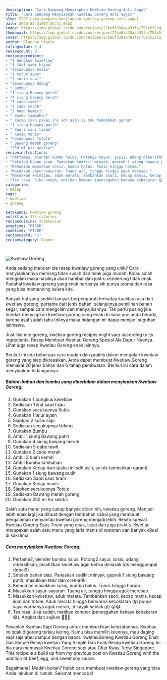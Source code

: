 ```yaml
---
description: "Cara Gampang Menyiapkan Kwetiaw Goreng Anti Gagal"
title: "Cara Gampang Menyiapkan Kwetiaw Goreng Anti Gagal"
slug: 5207-cara-gampang-menyiapkan-kwetiaw-goreng-anti-gagal
date: 2020-07-31T07:52:11.036Z
image: https://img-global.cpcdn.com/recipes/27be6fd38aa493fe/751x532cq70/kwetiaw-goreng-foto-resep-utama.jpg
thumbnail: https://img-global.cpcdn.com/recipes/27be6fd38aa493fe/751x532cq70/kwetiaw-goreng-foto-resep-utama.jpg
cover: https://img-global.cpcdn.com/recipes/27be6fd38aa493fe/751x532cq70/kwetiaw-goreng-foto-resep-utama.jpg
author: Blanche Steele
ratingvalue: 3.4
reviewcount: 9
recipeingredient:
- "1 bungkus kwietiaw"
- "1 ikat sawi hijau"
- "secukupnya Kubis"
- "1 telur ayam"
- "2 sosis sapi"
- "secukupnya Udang"
- " Bumbu"
- "1 siung Bawang putih"
- "4 siung bawang merah"
- "5 cabe rawit"
- "2 cabe merah"
- "2 buah kemiri"
- " Bumbu tambahan"
- " Kecap ikan pakai ini sdh asin sy tdk tambahkan garam"
- "1 siung bawang putih"
- " Saori saus tiram"
- " Kecap manis"
- "secukupnya Totole"
- " Bawang merah goreng"
- "250 ml Air sekitar"
recipeinstructions:
- "Pertama2, blender bumbu halus. Potong2 sayur, sosis, udang dibersihkan, pisah2kan kwietiaw agar ketika dimasak tdk menggumpal (tebal2)"
- "Setelah bahan siap. Panaskan sedikit minyak, geprek 1 siung bawang putih, masukkan telur dan orak-arik."
- "Kemudian masukkan sosis, bumbu halus. Tumis hingga harum."
- "Masukkan sayur-sayuran. Tuang air, tunggu hingga agak meresap."
- "Masukkan kwietiaw, aduk merata. Tambahkan saori, kecap manis, kecap ikan dan totole. Aduk merata hingga berwarna kecoklatan (tp punya saya warnanya agak merah, jd kayak seblak gt) 😜😂"
- "Tes rasa. Jika sudah, matikan kompor (pencegahan bahaya kebakaran 😅). Angkat dan sajikan 💙🌿😊"
categories:
- Resep
tags:
- kwetiaw
- goreng

katakunci: kwetiaw goreng 
nutrition: 133 calories
recipecuisine: Indonesian
preptime: "PT35M"
cooktime: "PT40M"
recipeyield: "1"
recipecategory: Dinner

---
```



![Kwetiaw Goreng](https://img-global.cpcdn.com/recipes/27be6fd38aa493fe/751x532cq70/kwetiaw-goreng-foto-resep-utama.jpg)

Anda sedang mencari ide resep kwetiaw goreng yang unik? Cara menyiapkannya memang tidak susah dan tidak juga mudah. Kalau salah mengolah maka hasilnya akan hambar dan justru cenderung tidak enak. Padahal kwetiaw goreng yang enak harusnya sih punya aroma dan rasa yang bisa memancing selera kita.

Banyak hal yang sedikit banyak berpengaruh terhadap kualitas rasa dari kwetiaw goreng, pertama dari jenis bahan, selanjutnya pemilihan bahan segar, sampai cara mengolah dan menyajikannya. Tak perlu pusing jika hendak menyiapkan kwetiaw goreng yang enak di mana pun anda berada, karena asal sudah tahu triknya maka hidangan ini dapat menjadi suguhan istimewa.

Just like mie goreng, kwetiau goreng recipes might vary according to its ingredients. Resep Membuat Kwetiau Goreng Spesial Ala Dapur Nyonya. Lihat juga resep Kwetiau Goreng enak lainnya.


Berikut ini ada beberapa cara mudah dan praktis dalam mengolah kwetiaw goreng yang siap dikreasikan. Anda dapat membuat Kwetiaw Goreng memakai 20 jenis bahan dan 6 tahap pembuatan. Berikut ini cara dalam menyiapkan hidangannya.

<!--inarticleads1-->

##### Bahan-bahan dan bumbu yang diperlukan dalam menyiapkan Kwetiaw Goreng:

1. Gunakan 1 bungkus kwietiaw
1. Sediakan 1 ikat sawi hijau
1. Gunakan secukupnya Kubis
1. Gunakan 1 telur ayam
1. Siapkan 2 sosis sapi
1. Sediakan secukupnya Udang
1. Gunakan  Bumbu
1. Ambil 1 siung Bawang putih
1. Gunakan 4 siung bawang merah
1. Sediakan 5 cabe rawit
1. Gunakan 2 cabe merah
1. Ambil 2 buah kemiri
1. Ambil  Bumbu tambahan
1. Gunakan  Kecap ikan (pakai ini sdh asin, sy tdk tambahkan garam)
1. Gunakan 1 siung bawang putih
1. Sediakan  Saori saus tiram
1. Gunakan  Kecap manis
1. Siapkan secukupnya Totole
1. Sediakan  Bawang merah goreng
1. Gunakan 250 ml Air sekitar


Salah satu menu yang cukup banyak dicari nih, kwetiau goreng. Menjadi lebih enak lagi jika dibuat dengan tambahan cabai yang membuat pengalaman menyantap kwetiau goreng menjadi lebih. Resep spesial Kwetiau Goreng Saus Tiram yang enak, lezat dan juga praktis. Kwetiau merupakan salah satu menu yang laris manis di restoran dan banyak dijual di kaki lima. 

<!--inarticleads2-->

##### Cara menyiapkan Kwetiaw Goreng:

1. Pertama2, blender bumbu halus. Potong2 sayur, sosis, udang dibersihkan, pisah2kan kwietiaw agar ketika dimasak tdk menggumpal (tebal2)
1. Setelah bahan siap. Panaskan sedikit minyak, geprek 1 siung bawang putih, masukkan telur dan orak-arik.
1. Kemudian masukkan sosis, bumbu halus. Tumis hingga harum.
1. Masukkan sayur-sayuran. Tuang air, tunggu hingga agak meresap.
1. Masukkan kwietiaw, aduk merata. Tambahkan saori, kecap manis, kecap ikan dan totole. Aduk merata hingga berwarna kecoklatan (tp punya saya warnanya agak merah, jd kayak seblak gt) 😜😂
1. Tes rasa. Jika sudah, matikan kompor (pencegahan bahaya kebakaran 😅). Angkat dan sajikan 💙🌿😊


Pesanlah Kwetiau Sapi Goreng untuk membuktikan kelezatannya. Kwetiau ini tidak digoreng terlalu kering. Kamu bisa memilih isiannya, mau daging sapi saja atau campur dengan babat. KwetiauGoreng Kwetiau Goreng Enak Dan Simple Resep kwetiau Yang Simple Dan Enak Resep kwetiau Goreng Ini dia cara memasak Kwetiau Goreng sapi atau Char Kway Teow Singapore. This recipe is a build up from my previous post on Kwetiau Goreng with the addition of beef, egg, and sweet soy sauce. 

Bagaimana? Mudah bukan? Itulah cara membuat kwetiaw goreng yang bisa Anda lakukan di rumah. Selamat mencoba!
